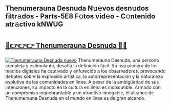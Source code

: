 ## Thenumerauna Desnuda N𝚞𝚎vos desn𝚞dos filtr𝚊dos - Parts-5E8 F𝚘tos vid𝚎o - C𝚘ntenido atr𝚊ctivo kNWUG

# <h2><a href="http://mbcmq7.tromn.icu/?c=Thenumerauna+Desnuda">🔗👉👉👉 Thenumerauna Desnuda 🔗🔗</a></h2>

[![Thenumerauna Desnuda nuevo](https://i.imgur.com/pEAQMta.gif)](http://mbcmq7.tromn.icu/?c=Thenumerauna+Desnuda)
Thenumerauna Desnuda, una persona compleja y estimulante, desafía la definición fácil. Su uso pionero de los medios digitales ha cautivado y enfurecido a los observadores, provocando debates sobre la expresión artística, la autorrepresentación y la naturaleza evolutiva de las comunidades en línea. A pesar de la ambigüedad de sus intenciones, su impacto en la cultura en línea es indiscutible. Armado con un compromiso inquebrantable y un atractivo innegable, el alcance de Thenumerauna Desnuda en el mundo en línea es de gran alcance.
